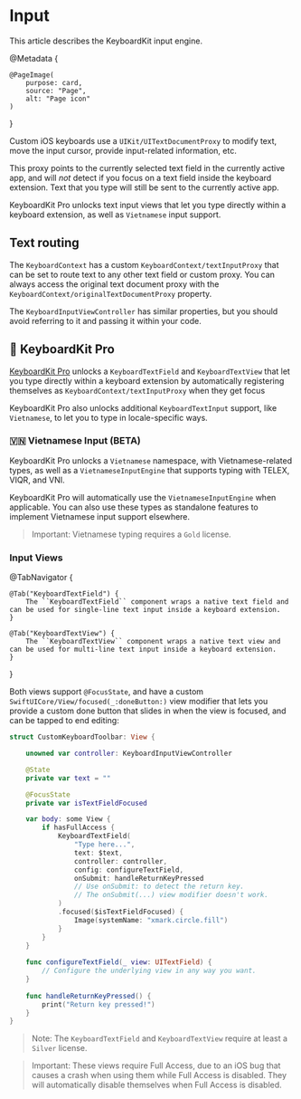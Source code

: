 # Input

This article describes the KeyboardKit input engine.

@Metadata {

    @PageImage(
        purpose: card,
        source: "Page",
        alt: "Page icon"
    )
}

Custom iOS keyboards use a ``UIKit/UITextDocumentProxy`` to modify text, move the input cursor, provide input-related information, etc. 

This proxy points to the currently selected text field in the currently active app, and will *not* detect if you focus on a text field inside the keyboard extension. Text that you type will still be sent to the currently active app.

KeyboardKit Pro unlocks text input views that let you type directly within a keyboard extension, as well as ``Vietnamese`` input support.



## Text routing  

The ``KeyboardContext`` has a custom ``KeyboardContext/textInputProxy`` that can be set to route text to any other text field or custom proxy. You can always access the original text document proxy with the ``KeyboardContext/originalTextDocumentProxy`` property.

The ``KeyboardInputViewController`` has similar properties, but you should avoid referring to it and passing it within your code.



## 👑 KeyboardKit Pro

[KeyboardKit Pro][Pro] unlocks a ``KeyboardTextField`` and ``KeyboardTextView`` that let you type directly within a keyboard extension by automatically registering themselves as ``KeyboardContext/textInputProxy`` when they get focus

KeyboardKit Pro also unlocks additional ``KeyboardTextInput`` support, like ``Vietnamese``, to let you to type in locale-specific ways.



### 🇻🇳 Vietnamese Input (BETA)

KeyboardKit Pro unlocks a ``Vietnamese`` namespace, with Vietnamese-related types, as well as a  ``VietnameseInputEngine`` that supports typing with TELEX, VIQR, and VNI. 

KeyboardKit Pro will automatically use the ``VietnameseInputEngine`` when applicable. You can also use these types as standalone features to implement Vietnamese input support elsewhere.

> Important: Vietnamese typing requires a `Gold` license.


[Pro]: https://github.com/KeyboardKit/KeyboardKitPro


### Input Views

@TabNavigator {
    
    @Tab("KeyboardTextField") {
        The ``KeyboardTextField`` component wraps a native text field and can be used for single-line text input inside a keyboard extension.
    }
    
    @Tab("KeyboardTextView") {
        The ``KeyboardTextView`` component wraps a native text view and can be used for multi-line text input inside a keyboard extension.
    }
}

Both views support `@FocusState`, and have a custom ``SwiftUICore/View/focused(_:doneButton:)`` view modifier that lets you provide a custom done button that slides in when the view is focused, and can be tapped to end editing:

```swift
struct CustomKeyboardToolbar: View {

    unowned var controller: KeyboardInputViewController

    @State 
    private var text = ""

    @FocusState 
    private var isTextFieldFocused

    var body: some View {
        if hasFullAccess {
            KeyboardTextField(
                "Type here...", 
                text: $text, 
                controller: controller,
                config: configureTextField,
                onSubmit: handleReturnKeyPressed    
                // Use onSubmit: to detect the return key.
                // The onSubmit(...) view modifier doesn't work.
            )
            .focused($isTextFieldFocused) {
                Image(systemName: "xmark.circle.fill")
            }
        }
    }
    
    func configureTextField(_ view: UITextField) {
        // Configure the underlying view in any way you want.
    }
    
    func handleReturnKeyPressed() {
        print("Return key pressed!")
    }
}
```

> Note: The ``KeyboardTextField`` and ``KeyboardTextView`` require at least a `Silver` license.

> Important: These views require Full Access, due to an iOS bug that causes a crash when using them while Full Access is disabled. They will automatically disable themselves when Full Access is disabled.

